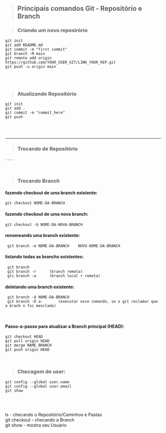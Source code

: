 > ## Principais comandos Git - Repositório e Branch

> ### Criando um novo reposirório 
<!-- #### echo "# DSA-CoursePy" >> README.md -->
    git init
    git add README.md   
    git commit -m "first commit"
    git branch -M main
    git remote add origin https://github.com/YOUR_USER_GIT/LINK_YOUR_REP.git
    git push -u origin main
</br></br> 

> ### Atualizando Repositório 
    git init
    git add . 
    git commit -m "commit_here"
    git push
</br></br> 

____________________________________________________ 
<!-- user now: AnaluArcanjo -->

> ### Trocando de Repositório
    ....
</br>

> ### Trocando Branch

#### fazendo checkout de uma branch existente: </br>  
    git checkout NOME-DA-BRANCH

#### fazendo checkout de uma nova branch: </br> 
    git checkout -b NOME-DA-NOVA-BRANCH

#### renomeando uma branch existente: </br>
     git branch -m NOME-DA-BRANCH    NOVO-NOME-DA-BRANCH

#### listando todas as branchs existentes: </br>
     git branch
     git branch -r      (branch remota)
     gti branch -a      (branch local + remota)

#### deletando uma branch existente: </br>
     git branch -d NOME-DA-BRANCH
     git branch -D a-       (executar esse comando, se o git reclamar que a branh n foi mesclada)


</br>

#### Passo-a-passo para atualizar a Branch principal (HEAD): </br>
    git checkout HEAD 
    git pull origin HEAD 
    git merge NAME_BRANCH 
    git push origin HEAD 

</br>

> ### Checagem de user:
    git config --global user.name
    git config --global user.email
    git show

</br></br> 

ls               -   checando o Repositório/Caminhos e Pastas </br>
git checkout     -   checando a Branch </br>
git show         -   mostra seu Usuário </br><br>








